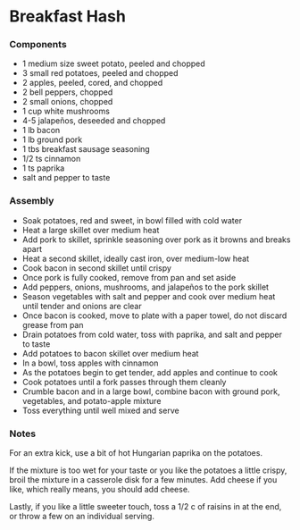 # Breakfast Hash

### Components
* 1 medium size sweet potato, peeled and chopped
* 3 small red potatoes, peeled and chopped
* 2 apples, peeled, cored, and chopped
* 2 bell peppers, chopped
* 2 small onions, chopped
* 1 cup white mushrooms
* 4-5 jalapeños, deseeded and chopped
* 1 lb bacon
* 1 lb ground pork
* 1 tbs breakfast sausage seasoning
* 1/2 ts cinnamon
* 1 ts paprika
* salt and pepper to taste

### Assembly
* Soak potatoes, red and sweet, in bowl filled with cold water
* Heat a large skillet over medium heat
* Add pork to skillet, sprinkle seasoning over pork as it browns and breaks apart
* Heat a second skillet, ideally cast iron, over medium-low heat
* Cook bacon in second skillet until crispy
* Once pork is fully cooked, remove from pan and set aside
* Add peppers, onions, mushrooms, and jalapeños to the pork skillet
* Season vegetables with salt and pepper and cook over medium heat until tender and onions are clear
* Once bacon is cooked, move to plate with a paper towel, do not discard grease from pan
* Drain potatoes from cold water, toss with paprika, and salt and pepper to taste
* Add potatoes to bacon skillet over medium heat
* In a bowl, toss apples with cinnamon
* As the potatoes begin to get tender, add apples and continue to cook
* Cook potatoes until a fork passes through them cleanly
* Crumble bacon and in a large bowl, combine bacon with ground pork, vegetables, and potato-apple mixture
* Toss everything until well mixed and serve

### Notes
For an extra kick, use a bit of hot Hungarian paprika on the potatoes.

If the mixture is too wet for your taste or you like the potatoes a little crispy, broil the mixture in a casserole disk for a few minutes. Add cheese if you like, which really means, you should add cheese.

Lastly, if you like a little sweeter touch, toss a 1/2 c of raisins in at the end, or throw a few on an individual serving.

